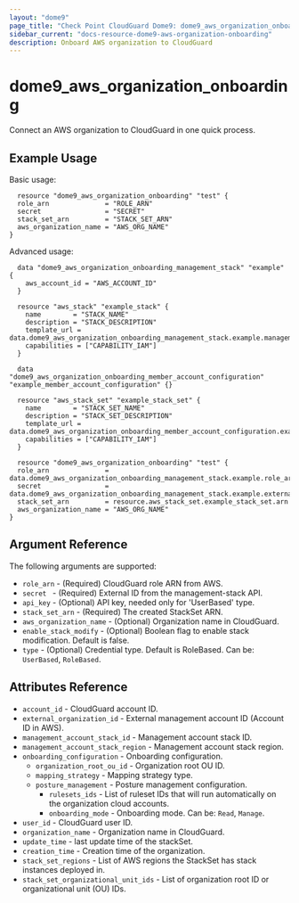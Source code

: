 ```yaml
---
layout: "dome9"
page_title: "Check Point CloudGuard Dome9: dome9_aws_organization_onboarding"
sidebar_current: "docs-resource-dome9-aws-organization-onboarding"
description: Onboard AWS organization to CloudGuard
---
```


# dome9_aws_organization_onboarding

Connect an AWS organization to CloudGuard in one quick process.

## Example Usage

Basic usage:

```hcl
  resource "dome9_aws_organization_onboarding" "test" {
  role_arn              = "ROLE_ARN"
  secret                = "SECRET"
  stack_set_arn         = "STACK_SET_ARN"
  aws_organization_name = "AWS_ORG_NAME"
}
```

Advanced usage:

```hcl
  data "dome9_aws_organization_onboarding_management_stack" "example" {
    aws_account_id = "AWS_ACCOUNT_ID"
  }
  
  resource "aws_stack" "example_stack" {
    name        = "STACK_NAME"
    description = "STACK_DESCRIPTION"
    template_url = data.dome9_aws_organization_onboarding_management_stack.example.management_cft_url
    capabilities = ["CAPABILITY_IAM"]
  }
  
  data "dome9_aws_organization_onboarding_member_account_configuration" "example_member_account_configuration" {}
  
  resource "aws_stack_set" "example_stack_set" {
    name        = "STACK_SET_NAME"
    description = "STACK_SET_DESCRIPTION"
    template_url = data.dome9_aws_organization_onboarding_member_account_configuration.example.onboarding_cft_url
    capabilities = ["CAPABILITY_IAM"]
  }
    
  resource "dome9_aws_organization_onboarding" "test" {
  role_arn              = data.dome9_aws_organization_onboarding_management_stack.example.role_arn
  secret                = data.dome9_aws_organization_onboarding_management_stack.example.external_id
  stack_set_arn         = resource.aws_stack_set.example_stack_set.arn
  aws_organization_name = "AWS_ORG_NAME"
}
```

## Argument Reference

The following arguments are supported:

* `role_arn` - (Required) CloudGuard role ARN from AWS.
* `secret ` - (Required) External ID from the management-stack API.
* `api_key` - (Optional) API key, needed only for 'UserBased' type.
* `stack_set_arn` - (Required) The created StackSet ARN.
* `aws_organization_name` - (Optional) Organization name in CloudGuard.
* `enable_stack_modify` - (Optional) Boolean flag to enable stack modification. Default is false.
* `type` - (Optional) Credential type. Default is RoleBased. Can be: `UserBased`, `RoleBased`.

  
## Attributes Reference

* `account_id` - CloudGuard account ID.
* `external_organization_id` - External management account ID (Account ID in AWS).
* `management_account_stack_id` - Management account stack ID.
* `management_account_stack_region` - Management account stack region.
* `onboarding_configuration` - Onboarding configuration.
  * `organization_root_ou_id` - Organization root OU ID.
  * `mapping_strategy` - Mapping strategy type.
  * `posture_management` - Posture management configuration.
    * `rulesets_ids` - List of ruleset IDs that will run automatically on the organization cloud accounts.
    * `onboarding_mode` - Onboarding mode. Can be: `Read`, `Manage`.
* `user_id` - CloudGuard user ID. 
* `organization_name` - Organization name in CloudGuard.
* `update_time` - last update time of the stackSet.
* `creation_time` - Creation time of the organization.
* `stack_set_regions` - List of AWS regions the StackSet has stack instances deployed in.
* `stack_set_organizational_unit_ids` - List of organization root ID or organizational unit (OU) IDs.

































 